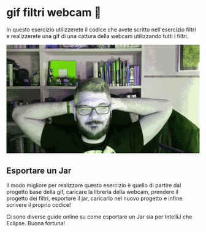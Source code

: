 # gif filtri webcam :kick_scooter:

In questo esercizio utilizzerete il codice che avete scritto nell'esercizio filtri e realizzerete una gif di una cattura della webcam utilizzando tutti i filtri.


![gifEsempio](effectsGif.gif)

## Esportare un Jar 

Il modo migliore per realizzare questo esercizio è quello di partire dal progetto base della gif, caricare la libreria della webcam, prendere il progetto dei filtri, esportare il jar, caricarlo nel nuovo progetto e infine scrivere il proprio codice!

Ci sono diverse guide online su come esportare un Jar sia per IntelliJ che Eclipse. Buona fortuna!